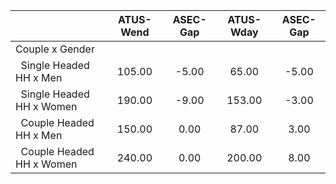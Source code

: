 
|                      |    ATUS-Wend |     ASEC-Gap |    ATUS-Wday |     ASEC-Gap |
| -------------------- | :----------: | :----------: | :----------: | :----------: |
| Couple x Gender      |              |              |              |              |
| &nbsp;&nbsp;Single Headed HH x Men |       105.00 |        -5.00 |        65.00 |        -5.00 |
| &nbsp;&nbsp;Single Headed HH x Women |       190.00 |        -9.00 |       153.00 |        -3.00 |
| &nbsp;&nbsp;Couple Headed HH x Men |       150.00 |         0.00 |        87.00 |         3.00 |
| &nbsp;&nbsp;Couple Headed HH x Women |       240.00 |         0.00 |       200.00 |         8.00 |


